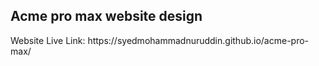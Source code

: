 <h2>Acme pro max website design</h2>
<p>Website Live Link: https://syedmohammadnuruddin.github.io/acme-pro-max/</p>
